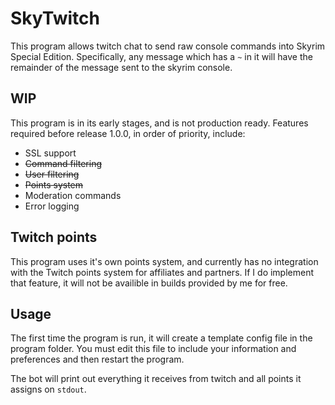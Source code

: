 # SkyTwitch
This program allows twitch chat to send raw console commands into Skyrim Special Edition. Specifically, any message which has a `~` in it will have the remainder of the message sent to the skyrim console.
## WIP
This program is in its early stages, and is not production ready. Features required before release 1.0.0, in order of priority, include:
- SSL support
- ~~Command filtering~~
- ~~User filtering~~
- ~~Points system~~
- Moderation commands
- Error logging
## Twitch points
This program uses it's own points system, and currently has no integration with the Twitch points system for affiliates and partners. If I do implement that feature, it will not be availible in builds provided by me for free.
## Usage
The first time the program is run, it will create a template config file in the program folder. You must edit this file to include your information and preferences and then restart the program.

The bot will print out everything it receives from twitch and all points it assigns on `stdout`.